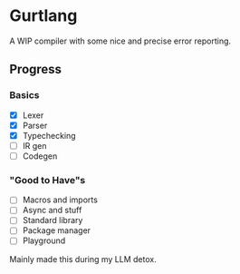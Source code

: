 # Gurtlang

A WIP compiler with some nice and precise error reporting.

## Progress
### Basics
- [x] Lexer
- [x] Parser
- [x] Typechecking
- [ ] IR gen
- [ ] Codegen

### "Good to Have"s
- [ ] Macros and imports
- [ ] Async and stuff
- [ ] Standard library
- [ ] Package manager
- [ ] Playground

Mainly made this during my LLM detox.
